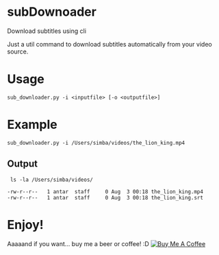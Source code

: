 # subDownoader
Download subtitles using cli

Just a util command to download subtitles automatically from your video source.

# Usage 
```sub_downloader.py -i <inputfile> [-o <outputfile>]```

# Example
```sub_downloader.py -i /Users/simba/videos/the_lion_king.mp4```
## Output
``` ls -la /Users/simba/videos/```
```
-rw-r--r--   1 antar  staff     0 Aug  3 00:18 the_lion_king.mp4
-rw-r--r--   1 antar  staff     0 Aug  3 00:18 the_lion_king.srt
```
# Enjoy! 
Aaaaand if you want... buy me a beer or coffee! :D
<a class="bmc-button" target="_blank" href="https://www.buymeacoffee.com/ezLpGChW9"><img src="https://www.buymeacoffee.com/assets/img/custom_images/orange_img.png" alt="Buy Me A Coffee" style="height: auto !important;width: auto !important;" ></a>   
